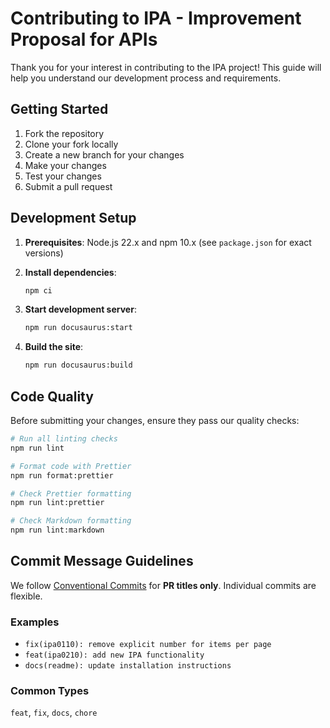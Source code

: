 # Contributing to IPA - Improvement Proposal for APIs

Thank you for your interest in contributing to the IPA project! This guide will
help you understand our development process and requirements.

## Getting Started

1. Fork the repository
2. Clone your fork locally
3. Create a new branch for your changes
4. Make your changes
5. Test your changes
6. Submit a pull request

## Development Setup

1. **Prerequisites**: Node.js 22.x and npm 10.x (see `package.json` for exact
   versions)

2. **Install dependencies**:

   ```bash
   npm ci
   ```

3. **Start development server**:

   ```bash
   npm run docusaurus:start
   ```

4. **Build the site**:
   ```bash
   npm run docusaurus:build
   ```

## Code Quality

Before submitting your changes, ensure they pass our quality checks:

```bash
# Run all linting checks
npm run lint

# Format code with Prettier
npm run format:prettier

# Check Prettier formatting
npm run lint:prettier

# Check Markdown formatting
npm run lint:markdown
```

## Commit Message Guidelines

We follow [Conventional Commits](https://conventionalcommits.org/) for **PR
titles only**. Individual commits are flexible.

### Examples

- `fix(ipa0110): remove explicit number for items per page`
- `feat(ipa0210): add new IPA functionality`
- `docs(readme): update installation instructions`

### Common Types

`feat`, `fix`, `docs`, `chore`
